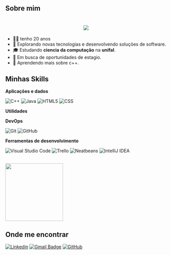 ## Sobre mim

<h1 align="center">
<img src="https://readme-typing-svg.herokuapp.com/?font=Righteous&size=35&center=true&vCenter=true&width=500&height=70&duration=4000&lines=olá!+👋;+me+chamo+Carlos!;" />
</h1>

- 👨🏾 tenho 20 anos
- 🤔 Explorando novas tecnologias e desenvolvendo soluções de software.
- 🎓 Estudando **ciencia da computação** na **unifal**.
- 💼 Em busca de oportunidades de estagio.
- 🌱 Aprendendo mais sobre c++.

## Minhas Skills

**Aplicações e dados**

![C++](https://img.shields.io/badge/-C++-333333?style=flat&logo=C%2B%2B&logoColor=00599C)
![Java](https://img.shields.io/badge/-Java-333333?style=flat&logo=Java&logoColor=007396)
![HTML5](https://img.shields.io/badge/-HTML5-333333?style=flat&logo=HTML5)
![CSS](https://img.shields.io/badge/-CSS-333333?style=flat&logo=CSS3&logoColor=1572B6)


**Utilidades**

**DevOps**

![Git](https://img.shields.io/badge/-Git-333333?style=flat&logo=git)
![GitHub](https://img.shields.io/badge/-GitHub-333333?style=flat&logo=github)

**Ferramentas de desenvolvimento**

![Visual Studio Code](https://img.shields.io/badge/-Visual%20Studio%20Code-333333?style=flat&logo=visual-studio-code&logoColor=007ACC)
![Trello](https://img.shields.io/badge/-Trello-333333?style=flat&logo=trello&logoColor=007ACC)
![Neatbeans](https://img.shields.io/badge/-Neatbeans-333333?style=flat&logo=apache-netbeans-ide&logoColor=1B6AC6)
![IntelliJ IDEA](https://img.shields.io/badge/-IntelliJ%20IDEA-333333?style=flat&logo=intellij-idea&logoColor=000000)

<br/>

<a href="https://github.com/carlos-lorim" title="Perfil do Carlos Lorim">
  <img height="180em" src="https://github-readme-stats.vercel.app/api?username=carlos-lorim&theme=dracula&show_icons=true" />
</a>


## Onde me encontrar

[![Linkedin](https://img.shields.io/badge/-username-blue?style=flat-square&logo=Linkedin&logoColor=white&link=https://www.linkedin.com/in/carlos-augusto-regis-lorim-4836b2328/)](https://www.linkedin.com/in/carlos-augusto-regis-lorim-4836b2328/)
[![Gmail Badge](https://img.shields.io/badge/-carloslorimm@gmail.com-006bed?style=flat-square&logo=Gmail&logoColor=white&link=mailto:carloslorimm@gmail.com)](carloslorimm@gmail.com)
[![GitHub](https://img.shields.io/github/followers/iuricode?label=follow&style=social)](Lhttps://github.com/carlos-lorim)

